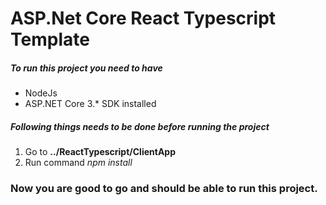 # ASP.Net Core React Typescript Template

##### To run this project you need to have
- NodeJs
- ASP.NET Core 3.* SDK installed

##### Following things needs to be done before running the project
1. Go to  **../ReactTypescript/ClientApp**
2. Run command *npm install*

### Now you are good to go and should be able to run this project.

